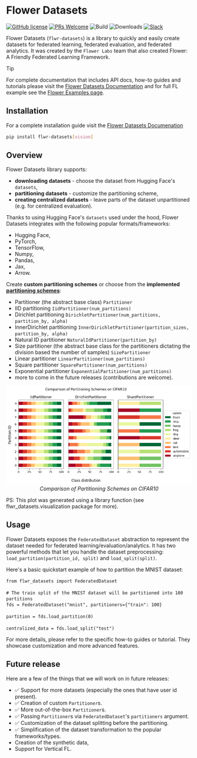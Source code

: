 # Flower Datasets

[![GitHub license](https://img.shields.io/github/license/adap/flower)](https://github.com/adap/flower/blob/main/LICENSE)
[![PRs Welcome](https://img.shields.io/badge/PRs-welcome-brightgreen.svg)](https://github.com/adap/flower/blob/main/CONTRIBUTING.md)
![Build](https://github.com/adap/flower/actions/workflows/framework.yml/badge.svg)
![Downloads](https://pepy.tech/badge/flwr-datasets)
[![Slack](https://img.shields.io/badge/Chat-Slack-red)](https://flower.ai/join-slack)

Flower Datasets (`flwr-datasets`) is a library to quickly and easily create datasets for federated learning, federated evaluation, and federated analytics. It was created by the `Flower Labs` team that also created Flower: A Friendly Federated Learning Framework.


> [!TIP]
> For complete documentation that includes API docs, how-to guides and tutorials please visit the [Flower Datasets Documentation](https://flower.ai/docs/datasets/) and for full FL example see the [Flower Examples page](https://github.com/adap/flower/tree/main/examples).

## Installation

For a complete installation guide visit the [Flower Datasets Documenation](file:///Users/javier/projects/flower/datasets/doc/build/html/how-to-install-flwr-datasets.html)

```bash
pip install flwr-datasets[vision]
```

## Overview

Flower Datasets library supports:
* **downloading datasets** - choose the dataset from Hugging Face's `datasets`,
* **partitioning datasets** - customize the partitioning scheme,
* **creating centralized datasets** - leave parts of the dataset unpartitioned (e.g. for centralized evaluation).

Thanks to using Hugging Face's `datasets` used under the hood, Flower Datasets integrates with the following popular formats/frameworks:
* Hugging Face,
* PyTorch,
* TensorFlow,
* Numpy,
* Pandas,
* Jax,
* Arrow.

Create **custom partitioning schemes** or choose from the **implemented [partitioning schemes](https://flower.ai/docs/datasets/ref-api/flwr_datasets.partitioner.html#module-flwr_datasets.partitioner)**:

* Partitioner (the abstract base class) `Partitioner`
* IID partitioning `IidPartitioner(num_partitions)`
* Dirichlet partitioning `DirichletPartitioner(num_partitions, partition_by, alpha)`
* InnerDirichlet partitioning `InnerDirichletPartitioner(partition_sizes, partition_by, alpha)`
* Natural ID partitioner `NaturalIdPartitioner(partition_by)`
* Size partitioner (the abstract base class for the partitioners dictating the division based the number of samples) `SizePartitioner`
* Linear partitioner `LinearPartitioner(num_partitions)`
* Square partitioner `SquarePartitioner(num_partitions)`
* Exponential partitioner `ExponentialPartitioner(num_partitions)`
* more to come in the future releases (contributions are welcome).
<p align="center">
  <img src="./doc/source/_static/readme/comparison_of_partitioning_schemes.png" alt="Comparison of partitioning schemes."/>
  <br>
  <em>Comparison of Partitioning Schemes on CIFAR10</em>
</p>
PS: This plot was generated using a library function (see flwr_datasets.visualization package for more).


## Usage

Flower Datasets exposes the `FederatedDataset` abstraction to represent the dataset needed for federated learning/evaluation/analytics. It has two powerful methods that let you handle the dataset preprocessing: `load_partition(partition_id, split)` and `load_split(split)`.

Here's a basic quickstart example of how to partition the MNIST dataset:

```
from flwr_datasets import FederatedDataset

# The train split of the MNIST dataset will be partitioned into 100 partitions
fds = FederatedDataset("mnist", partitioners={"train": 100}

partition = fds.load_partition(0)

centralized_data = fds.load_split("test")
```

For more details, please refer to the specific how-to guides or tutorial. They showcase customization and more advanced features.

## Future release

Here are a few of the things that we will work on in future releases:

* ✅ Support for more datasets (especially the ones that have user id present).
* ✅ Creation of custom `Partitioner`s.
* ✅ More out-of-the-box `Partitioner`s.
* ✅ Passing `Partitioner`s via `FederatedDataset`'s `partitioners` argument.
* ✅ Customization of the dataset splitting before the partitioning.
* ✅ Simplification of the dataset transformation to the popular frameworks/types.
* Creation of the synthetic data,
* Support for Vertical FL.
